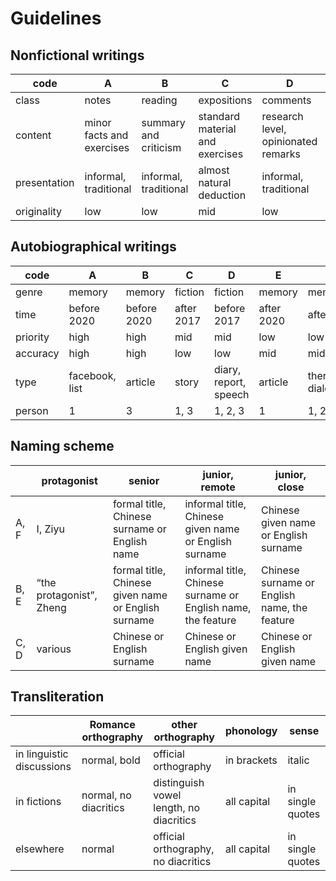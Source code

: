 # Guidelines

## Nonfictional writings

| code | A | B | C | D | E |
| --- | --- | --- | --- | --- | --- |
| class | notes | reading | expositions | comments | quests |
| content | minor facts and exercises | summary and criticism | standard material and exercises | research level, opinionated remarks | research level, original results |
| presentation | informal, traditional | informal, traditional | almost natural deduction | informal, traditional | almost type theoretical |
| originality | low | low | mid | low | high |

## Autobiographical writings

| code | A | B | C | D | E | F |
| --- | --- | --- | --- | --- | --- | --- |
| genre | memory | memory | fiction | fiction | memory | memory |
| time | before 2020 | before 2020 | after 2017 | before 2017 | after 2020 | after 2020 |
| priority | high | high | mid | mid | low | low |
| accuracy | high | high | low | low | mid | mid |
| type | facebook, list | article | story | diary, report, speech | article | therapeutic dialogue |
| person | 1 | 3 | 1, 3 | 1, 2, 3 | 1 | 1, 2 |

## Naming scheme

| | protagonist | senior | junior, remote | junior, close |
| --- | --- | --- | --- | --- |
| A, F | I, Ziyu | formal title, Chinese surname or English name | informal title, Chinese given name or English surname | Chinese given name or English surname |
| B, E | “the protagonist”, Zheng | formal title, Chinese given name or English surname | informal title, Chinese surname or English name, the feature | Chinese surname or English name, the feature |
| C, D | various | Chinese or English surname | Chinese or English given name | Chinese or English given name |

## Transliteration

| | Romance orthography | other orthography | phonology | sense |
| --- | --- | --- | --- | --- |
| in linguistic discussions | normal, bold | official orthography | in brackets | italic |
| in fictions | normal, no diacritics | distinguish vowel length, no diacritics | all capital | in single quotes |
| elsewhere | normal | official orthography, no diacritics | all capital  | in single quotes  |

